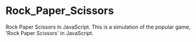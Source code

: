 # Rock_Paper_Scissors
Rock Paper Scissors in JavaScript.
This is a simulation of the popular game, 'Rock Paper Scissors' in JavaScript.
